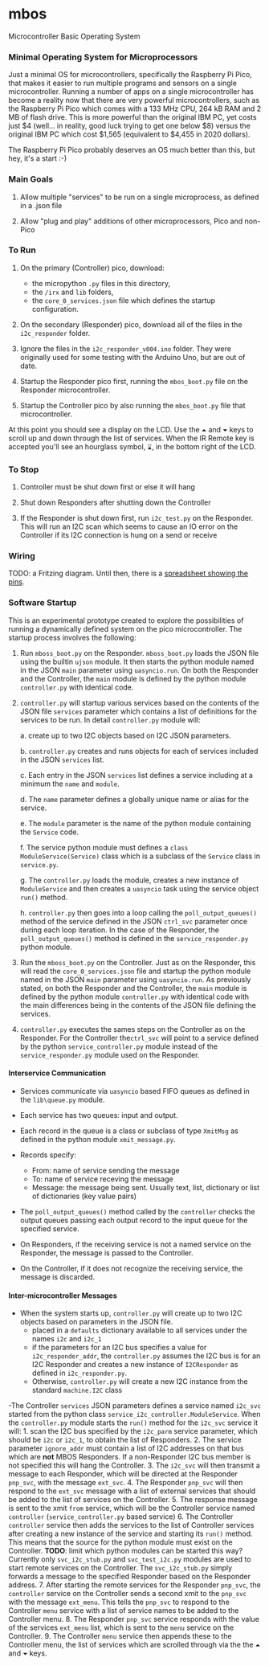 # mbos
Microcontroller Basic Operating System

### Minimal Operating System for Microprocessors

Just a minimal OS for microcontrollers, specifically the Raspberry Pi Pico, that makes it easier 
to run multiple programs and sensors on a single microcontroller. Running a number of apps on a single
microcontroller has become a reality now
that there are very powerful microcontrollers, such as the Raspberry Pi Pico which comes with a 133 MHz CPU, 264 kB RAM and 2 MB of flash drive.
This is more powerful than the original IBM PC, yet costs just $4 (well... in reality, good luck
trying to get one below $8) versus the original IBM PC which cost $1,565 (equivalent to $4,455 in 2020 dollars).

The Raspberry Pi Pico probably deserves an OS much better than this, but hey, it's a start :-)

### Main Goals

1. Allow multiple "services" to be run on a single microprocess, as defined in a .json file

2. Allow "plug and play" additions of other microprocessors, Pico and non-Pico


### To Run

1. On the primary (Controller) pico, download:
    - the  micropython `.py` files in this directory, 
    - the `/irx` and `lib` folders, 
    - the `core_0_services.json` file which defines the startup configuration.

2. On the secondary (Responder) pico, download all of the files in the `i2c_responder` folder.

3. Ignore the files in the `i2c_responder_v004.ino` folder. They were originally used for some testing with the Arduino Uno, but are out of date.

4. Startup the Responder pico first, running the `mbos_boot.py` file on the Responder microcontroller. 

5. Startup the Controller pico by also running the `mbos_boot.py` file that microcontroller.

At this point you should see a display on the LCD. Use the `⏶` and `⏷` keys to scroll up and down through the list of services. When the IR Remote key is accepted you'll see an hourglass symbol, `⌛`, in the bottom right of the LCD.

### To Stop

1. Controller must be shut down first or else it will hang

2. Shut down Responders after shutting down the Controller

3. If the Responder is shut down first, run `i2c_test.py` on the Responder. This will run an I2C scan which seems to cause an IO error on the Controller if its I2C connection is hung on a send or receive


### Wiring

TODO: a Fritzing diagram. Until then, there is a [spreadsheet showing the pins](https://docs.google.com/spreadsheets/d/16u3hJGJmb7ypCOZC1THlrIoG0V4-GSELsgmK8cBsw4Q/edit#gid=675858864).


### Software Startup

This is an experimental prototype created to explore the possibilities of running a dynamically defined system on the pico microcontroller. The startup process involves the following:

1. Run `mboss_boot.py` on the Responder. `mboss_boot.py` loads the JSON file using the builtin `ujson` module. It then starts the python module named in the JSON `main` parameter using `uasyncio.run`. On both the Responder and the Controller, the `main` module is defined by the python module `controller.py` with identical code.

2. `controller.py` will startup various services based on the contents of the JSON file `services` parameter which contains a list of  definitions for the services to be run.  In detail `controller.py` module will:

    a.  create up to two I2C objects based on I2C JSON parameters. 

    b. `controller.py` creates and runs objects for each of services included in the JSON `services` list. 

    c.  Each entry in the JSON `services` list defines a service including at a minimum the `name` and `module`. 

    d. The `name` parameter defines a globally unique name or alias for the service. 

    e. The `module` parameter is the name of the python module containing the `Service` code. 

    f.  The  service python module must defines a `class ModuleService(Service)` class which is a subclass of the `Service` class in `service.py`.

    g. The `controller.py` loads the module, creates a new instance of `ModuleService` and then creates a `uasyncio` task using the service object `run()` method.

    h. `controller.py` then goes into a loop calling the `poll_output_queues()` method of the service defined in the JSON `ctrl_svc` parameter once during each loop iteration. In the case of the Responder, the `poll_output_queues()` method is defined in the `service_responder.py` python module.

2. Run the `mboss_boot.py` on the Controller. Just as on the Responder, this will read the `core_0_services.json` file  and startup the python module named in the JSON `main` parameter using `uasyncio.run`. As previously stated, on both the Responder and the Controller, the `main` module is defined by the python module `controller.py` with identical code with the main differences being in the contents of the JSON file defining the services.

3. `controller.py` executes the sames steps on the Controller as on the Responder. For the Controller  the`ctrl_svc` will point to a service defined by the python `service_controller.py` module instead of the `service_responder.py` module used on the Responder.


#### Interservice Communication

- Services communicate via `uasyncio` based FIFO queues as defined in the `lib\queue.py` module. 

- Each service has two queues: input and output.
- Each record in the queue is a class or subclass of type `XmitMsg` as defined in the python module `xmit_message.py`.
- Records specify:
    - From: name of service sending the message
    - To: name of service receving the message
    - Message: the message being sent. Usually text, list, dictionary or list of dictionaries (key value pairs)
- The `poll_output_queues()` method called by the `controller` checks the output queues passing each output record to the input queue for the specified service.
- On Responders, if the receiving service is not a named service on the Responder, the message is passed to the Controller.
- On the Controller, if it does not recognize the receiving service, the message is discarded.

#### Inter-microcontroller Messages

- When the system starts up, `controller.py` will create up to two I2C objects based on parameters in the JSON file.
    - placed in a `defaults` dictionary available to all services under the names `i2c` and `i2c_1`
    - if the parameters for an I2C bus specifies a value for `i2c_responder_addr`, the `controller.py` assumes the I2C bus is for an I2C Responder and creates a new instance of `I2CResponder` as defined in `i2c_responder.py`. 
    - Otherwise, `controller.py` will create a new I2C instance from the standard `machine.I2C` class

-The Controller `services` JSON parameters defines a service named `i2c_svc` started from the python class `service_i2c_controller.ModuleService`. When the `controller.py` module starts the `run()` method for the `i2c_svc` service it will:
    1. scan the I2C bus specified by the `i2c_parm` service parameter, which should be `i2c` or `i2c_1`, to obtain the list of Responders. 
    2. The service parameter `ignore_addr` must contain a list of I2C addresses on that bus which are **not** MBOS Responders. If a non-Responder I2C bus member is not specified this will hang the Controller.
    3. The `i2c_svc` will then transmit a message to each Responder, which will be directed at the Responder `pnp_svc`, with the message `ext_svc`.
    4. The Responder `pnp_svc` will then respond to the `ext_svc` message with a list of external services that should be added to the list of services on the Controller. 
    5. The response message is sent to the xmit `from` service, which will be the Controller service named `controller` (`service_controller.py` based service)
    6. The Controller `controller` service then adds the services to the list of Controller services after creating a new instance of the service and starting its `run()` method. This means that the source for the python module must exist on the Controller. **TODO**: limit which python modules can be started this way? Currently only `svc_i2c_stub.py` and `svc_test_i2c.py` modules are used to start remote services on the Controller. The `svc_i2c_stub.py` simply forwards a message to the specified Responder based on the Responder address.
    7. After starting the remote services for the Responder `pnp_svc`, the `controller` service on the Controller sends a second xmit to the `pnp_svc` with the message `ext_menu`. This tells the `pnp_svc` to respond to the Controller `menu` service with a list of service names to be added to the Controller menu.
    8. The Responder `pnp_svc` service responds with the value of the services `ext_menu` list, which is sent to the `menu` service on the Controller.
    9. The Controller `menu` service then appends these to the Controller menu, the list of services which are scrolled through via the the `⏶` and `⏷` keys.
